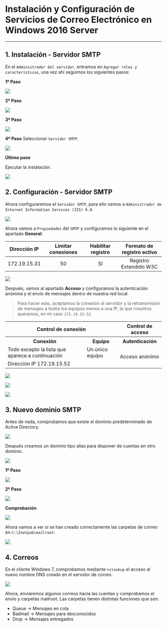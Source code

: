 
# Instalación y Configuración de Servicios de Correo Electrónico en Windows 2016 Server

---

## 1. Instalación - Servidor SMTP

En el `Administrador del servidor`, entramos en `Agregar roles y características`, una vez ahí seguimos los siguientes pasos:

**1º Paso**

![](./images/1-inst-smtp.png)

**2º Paso**

![](./images/2-inst-smtp.png)

**3º Paso**

![](./images/3-inst-smtp.png)

**4º Paso**
Seleccionar `Servidor SMTP`.

![](./images/4-inst-smtp.png)

**Último paso**

Ejecutar la instalación.

![](./images/5-instalando.png)

## 2. Configuración - Servidor SMTP

Ahora configuraremos el `Servidor SMTP`, para ello vamos a `Administrador de Internet Information Services (IIS) 6.0`.

![](./images/6-iis-60.png)

Ahora vamos a `Propiedades` del `SMTP` y configuramos lo siguiente en el apartado **General**:

| Dirección IP | Limitar conexiones | Habilitar registro | Formato de registro activo |
| :----------: | :----------------: | :----------------: | :------------------------: |
| 172.19.15.31 | 50                 | SI                 |   Registro Extendido W3C   |

![](./images/7-general.png)

Después, vamos al apartado **Acceso** y configuramos la autenticación anónima y el envío de mensajes dentro de nuestra red local.

> Para hacer esto, aceptamos la conexión al servidor y la retransmisión de mensajes a todos los equipos menos a una IP, la que nosotros queramos, en mi caso `172.19.15.52`


<table>
  <tr>
    <th colspan="2">Control de conexión</th>
    <th>Control de acceso</th>
  </tr>
  <tr>
    <th>Conexión</th>
    <th>Equipo</th>
    <th>Autenticación</th>
  </tr>
  <tr>
    <td>Todo excepto la lista que aparece a continuación</td>
    <td>Un único equipo</td>
    <td rowspan="2">Acceso anónimo</td>
  </tr>
  <tr>
    <td colspan="2">Dirección IP 172.19.15.52</td>
  </tr>
</table>

![](./images/8-unico-pc.png)

![](./images/9-denegado.png)

![](./images/10-acc-anonimo.png)

## 3. Nuevo dominio SMTP

Antes de nada, comprobamos que existe el dominio predeterminado de Active Directory.

![](./images/11-AD-predet.png)

Después creamos un dominio tipo alias para disponer de cuentas en otro dominio.

![](./images/12-dominio-new.png)

**1º Paso**

![](./images/13-smtp-alias.png)

**2º Paso**

![](./images/14-alias-suarez.png)

**Comprobación**

![](./images/15-creado.png)

Ahora vamos a ver si se han creado correctamente las carpetas de correo en `C:\Inetpub\mailroot`:

![](./images/16-mailroot.png)

## 4. Correos

En el cliente Windows 7, comprobamos mediante `nslookup` el acceso al nuevo nombre DNS creado en el servidor de correo.

![](./images/.png)

Ahora, enviaremos algunos correos hacia las cuentas y comprobamos el envío y carpetas mailroot. Las carpetas tienen distintas funciones que son:
* Queue -> Mensajes en cola
* Badmail -> Mensajes para desconocidos
* Drop -> Mensajes entregados

